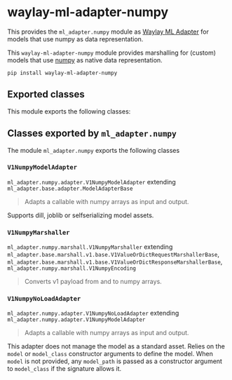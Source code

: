 # waylay-ml-adapter-numpy

This provides the `ml_adapter.numpy` module as [Waylay ML Adapter](https://docs.waylay.io/#/api/sdk/python?id=ml_adapter) for models that use numpy as data representation.

This `waylay-ml-adapter-numpy` module provides marshalling for (custom) models that use [numpy](https://numpy.org/) as native data representation.

```
pip install waylay-ml-adapter-numpy
```

## Exported classes

This module exports the following classes:


## Classes exported by `ml_adapter.numpy`

The module `ml_adapter.numpy` exports the following classes
    
### `V1NumpyModelAdapter`
`ml_adapter.numpy.adapter.V1NumpyModelAdapter` extending `ml_adapter.base.adapter.ModelAdapterBase`
> Adapts a callable with numpy arrays as input and output.

Supports dill, joblib or selfserializing model assets.



### `V1NumpyMarshaller`
`ml_adapter.numpy.marshall.V1NumpyMarshaller` extending `ml_adapter.base.marshall.v1.base.V1ValueOrDictRequestMarshallerBase`, `ml_adapter.base.marshall.v1.base.V1ValueOrDictResponseMarshallerBase`, `ml_adapter.numpy.marshall.V1NumpyEncoding`
> Converts v1 payload from and to numpy arrays.


### `V1NumpyNoLoadAdapter`
`ml_adapter.numpy.adapter.V1NumpyNoLoadAdapter` extending `ml_adapter.numpy.adapter.V1NumpyModelAdapter`
> Adapts a callable with numpy arrays as input and output.

This adapter does not manage the model as a standard asset.
Relies on the `model` or `model_class` constructor arguments
to define the model.
When `model` is not provided, any `model_path` is passed as a constructor
argument to `model_class` if the signature allows it.


